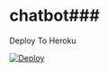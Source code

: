 # chatbot### 
Deploy To Heroku</h4>

[![Deploy](https://www.herokucdn.com/deploy/button.svg)](https://heroku.com/deploy?template=https://github.com/ayyapafruit/chatbot.git)

